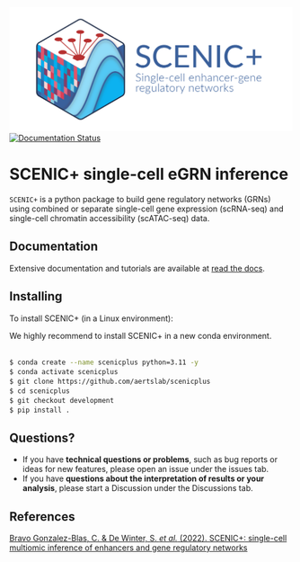 ![alt text](docs/images/SCENIC+_Logo_v5.png "SCENIC+")
[![Documentation Status](https://readthedocs.org/projects/scenicplus/badge/?version=development)](https://scenicplus.readthedocs.io/en/development/?badge=development)


# SCENIC+ single-cell eGRN inference

`SCENIC+` is a python package to build gene regulatory networks (GRNs) using combined or separate single-cell gene expression (scRNA-seq) and single-cell chromatin accessibility (scATAC-seq) data.

## Documentation 

Extensive documentation and tutorials are available at [read the docs](https://scenicplus.readthedocs.io/en/development/).

## Installing

To install SCENIC+ (in a Linux environment):

We highly recommend to install SCENIC+ in a new conda environment.

```bash

$ conda create --name scenicplus python=3.11 -y
$ conda activate scenicplus
$ git clone https://github.com/aertslab/scenicplus
$ cd scenicplus
$ git checkout development
$ pip install .

```

## Questions?

* If you have **technical questions or problems**, such as bug reports or ideas for new features, please open an issue under the issues tab.
* If you have **questions about the interpretation of results or your analysis**, please start a Discussion under the Discussions tab.


## References

[Bravo Gonzalez-Blas, C. & De Winter, S. *et al.* (2022). SCENIC+: single-cell multiomic inference of enhancers and gene regulatory networks](https://www.biorxiv.org/content/10.1101/2022.08.19.504505v1)
